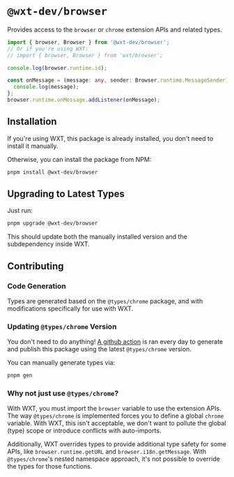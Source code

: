 # `@wxt-dev/browser`

Provides access to the `browser` or `chrome` extension APIs and related types.

```ts
import { browser, Browser } from '@wxt-dev/browser';
// Or if you're using WXT:
// import { browser, Browser } from 'wxt/browser';

console.log(browser.runtime.id);

const onMessage = (message: any, sender: Browser.runtime.MessageSender) => {
  console.log(message);
};
browser.runtime.onMessage.addListener(onMessage);
```

## Installation

If you're using WXT, this package is already installed, you don't need to install it manually.

Otherwise, you can install the package from NPM:

```sh
pnpm install @wxt-dev/browser
```

## Upgrading to Latest Types

Just run:

```sh
pnpm upgrade @wxt-dev/browser
```

This should update both the manually installed version and the subdependency inside WXT.

## Contributing

### Code Generation

Types are generated based on the `@types/chrome` package, and with modifications specifically for use with WXT.

### Updating `@types/chrome` Version

You don't need to do anything! [A github action](https://github.com/wxt-dev/wxt/actions/workflows/update-browser-package.yml) is ran every day to generate and publish this package using the latest `@types/chrome` version.

You can manually generate types via:

```sh
pnpm gen
```

### Why not just use `@types/chrome`?

With WXT, you must import the `browser` variable to use the extension APIs. The way `@types/chrome` is implemented forces you to define a global `chrome` variable. With WXT, this isn't acceptable, we don't want to pollute the global (type) scope or introduce conflicts with auto-imports.

Additionally, WXT overrides types to provide additional type safety for some APIs, like `browser.runtime.getURL` and `browser.i18n.getMessage`. With `@types/chrome`'s nested namespace approach, it's not possible to override the types for those functions.
